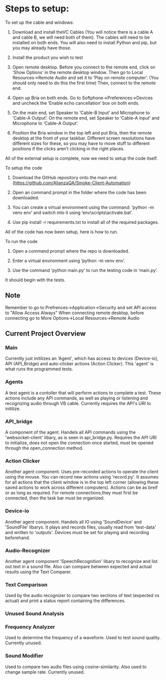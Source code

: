<h1> Steps to setup: </h1> 

To set up the cable and windows:

1. Download and install theVC Cables (You will notice there is a cable A and cable B, we will need both of them). The cables will need to be installed on both ends.
You will also need to install Python and pip, but you may already have those.

2. Install the product you wish to test

3. Open remote desktop. Before you connect to the remote end, click on ‘Show Options’ in the remote desktop window. Then go to Local Resources->Remote Audio and set it to ‘Play on remote computer’. (You should only need to do this the first time)
Then, connect to the remote end.

4. Open up Bria on both ends. Go to Softphone->Preferences->Devices and uncheck the ‘Enable echo cancellation’ box on both ends.

5. On the main end, set Speaker to ‘Cable-B Input’ and Microphone to ‘Cable-A Output’.
On the remote end, set Speaker to ‘Cable-A input’ and Microphone to ‘Cable-A Output’.

6. Position the Bria window in the top left and put Bria, then the remote desktop at the front of your taskbar. Different screen resolutions have different sizes for these, so you may have to move stuff to different positions if the clicks aren’t clicking in the right places. 

All of the external setup is complete, now we need to setup the code itself.


To setup the code

1. Download the GitHub repository onto the main end. (https://github.com/AlianzaQA/Smoke-Client-Automation)

2. Open an command prompt in the folder where the code has been downloaded.

3. You can create a virtual environment using the command: ‘python -m venv env’ and switch into it using ‘env\scripts\activate.bat’.

4. Use pip install -r requirements.txt to install all of the required packages.

All of the code has now been setup, here is how to run.


To run the code

1. Open a command prompt where the repo is downloaded.

2. Enter a virtual environment using ‘python -m venv env’.

3. Use the command ‘python main.py’ to run the testing code in ‘main.py’.

It should begin with the tests.



<h2>Note</h2>
Remember to go to Prefrences->Application->Security and set API access to "Allow Access Always"
When connecting remote desktop, before connecting go to More Options->Local Resources->Remote Audio

<h2>Current Project Overview</h2>
<h3>Main</h3>
Currently just initilizes an 'Agent', which has access to devices (Device-io), API (API_Bridge) and auto-clicker actions (Action Clicker). This 'agent' is what runs the programmed tests.

<h3>Agents</h3>
A test agent is a contoller that will perform actions to complete a test. These actions include any API commands, as well as playing or listening and recognizing audio through VB cable. Currently requires the API's URI to initilize.

<h3>API_bridge</h3>
A component of the agent. Handels all API commands using the 'websocket-client' libary, as is seen in api_bridge.py. Requires the API URI to initialize, does not open the connection once started, must be opened through the open_connection method.

<h3>Action Clicker</h3>
Another agent component. Uses pre-recorded actions to operate the client using the mouse. You can record new actions using 'record.py'. It assumes for all actions that the client window is in the top left corner (allowing these saved actions to work across different computers). Actions can be as breif or as long as required. For remote connections,they must first be connected, then the task bar must be organized. 

<h3>Device-io</h3>
Another agent component. Handels all IO using 'SoundDevice' and 'SoundFile' libarys. It plays and records files, usually read from 'test-data' and written to 'outputs'. Devices must be set for playing and recording beforehand.

<h3>Audio-Recognizer</h3>
Another agent component 'SpeechRecognition' libary to recognize and list out text in a sound file. Also can compare between expected and actual results using the Text Comparer.

<h3>Text Comparison</h3>
Used by the audio recognizer to compare two sections of text (expected vs actual) and print a status report containing the differences.

<h3>Unused Sound Analysis</h3>

<h3>Frequency Analyzer</h3>
Used to determine the frequency of a waveform. Used to test sound quality. Currently unused.

<h3>Sound Modifier</h3>
Used to compare two audio files using cosine-similarity. Also used to change sample rate. Currently unused.